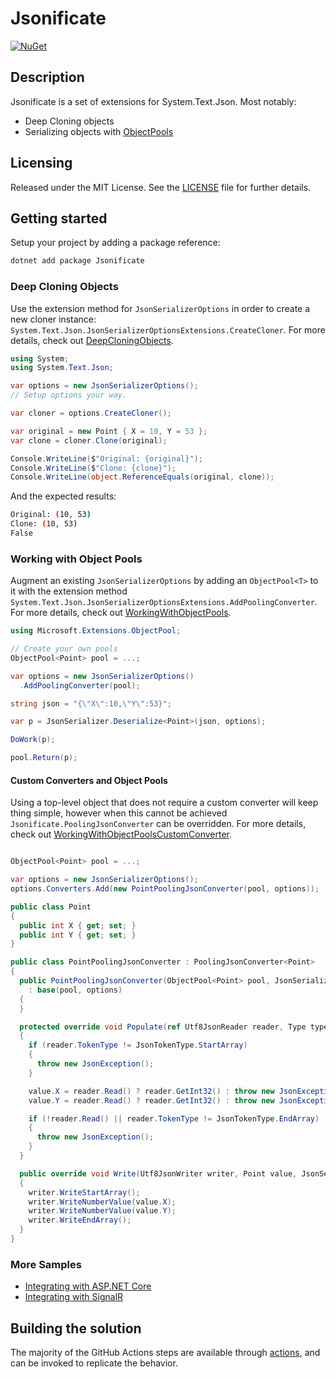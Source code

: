 # Jsonificate

[![NuGet](https://img.shields.io/nuget/v/Jsonificate.svg)](https://www.nuget.org/packages/Jsonificate/)

## Description

Jsonificate is a set of extensions for System.Text.Json. Most notably:

* Deep Cloning objects
* Serializing objects with [ObjectPools](https://www.nuget.org/packages/Microsoft.Extensions.ObjectPool/)

## Licensing

Released under the MIT License.  See the [LICENSE](LICENSE.md) file for further details.

## Getting started

Setup your project by adding a package reference:

```bash
dotnet add package Jsonificate
```

### Deep Cloning Objects

Use the extension method for `JsonSerializerOptions` in order to create a new cloner instance: `System.Text.Json.JsonSerializerOptionsExtensions.CreateCloner`. For more details, check out [DeepCloningObjects](./samples/ReadmeSamples/DeepCloningObjects.cs).

```csharp
using System;
using System.Text.Json;

var options = new JsonSerializerOptions();
// Setup options your way.

var cloner = options.CreateCloner();

var original = new Point { X = 10, Y = 53 };
var clone = cloner.Clone(original);

Console.WriteLine($"Original: {original}");
Console.WriteLine($"Clone: {clone}");
Console.WriteLine(object.ReferenceEquals(original, clone));
```

And the expected results:

```bash
Original: (10, 53)
Clone: (10, 53)
False
```

### Working with Object Pools

Augment an existing `JsonSerializerOptions` by adding an `ObjectPool<T>` to it with the extension method `System.Text.Json.JsonSerializerOptionsExtensions.AddPoolingConverter`. For more details, check out [WorkingWithObjectPools](./samples/ReadmeSamples/WorkingWithObjectPools.cs).

```csharp
using Microsoft.Extensions.ObjectPool;

// Create your own pools
ObjectPool<Point> pool = ...;

var options = new JsonSerializerOptions()
  .AddPoolingConverter(pool);

string json = "{\"X\":10,\"Y\":53}";

var p = JsonSerializer.Deserialize<Point>(json, options);

DoWork(p);

pool.Return(p);
```

#### Custom Converters and Object Pools

Using a top-level object that does not require a custom converter will keep thing simple, however when this cannot be achieved `Jsonificate.PoolingJsonConverter` can be overridden. For more details, check out [WorkingWithObjectPoolsCustomConverter](./samples/ReadmeSamples/WorkingWithObjectPoolsCustomConverter.cs).

```csharp

ObjectPool<Point> pool = ...;

var options = new JsonSerializerOptions();
options.Converters.Add(new PointPoolingJsonConverter(pool, options));

public class Point
{
  public int X { get; set; }
  public int Y { get; set; }
}

public class PointPoolingJsonConverter : PoolingJsonConverter<Point>
{
  public PointPoolingJsonConverter(ObjectPool<Point> pool, JsonSerializerOptions options)
    : base(pool, options)
  {
  }

  protected override void Populate(ref Utf8JsonReader reader, Type typeToConvert, Point value, JsonSerializerOptions options)
  {
    if (reader.TokenType != JsonTokenType.StartArray)
    {
      throw new JsonException();
    }

    value.X = reader.Read() ? reader.GetInt32() : throw new JsonException();
    value.Y = reader.Read() ? reader.GetInt32() : throw new JsonException();

    if (!reader.Read() || reader.TokenType != JsonTokenType.EndArray)
    {
      throw new JsonException();
    }
  }

  public override void Write(Utf8JsonWriter writer, Point value, JsonSerializerOptions options)
  {
    writer.WriteStartArray();
    writer.WriteNumberValue(value.X);
    writer.WriteNumberValue(value.Y);
    writer.WriteEndArray();
  }
}
```

### More Samples

* [Integrating with ASP.NET Core](./samples/AspNetCoreSamples)
* [Integrating with SignalR](./samples/SignalRSamples)

## Building the solution

The majority of the GitHub Actions steps are available through [actions](./actions), and can be invoked to replicate the behavior.
